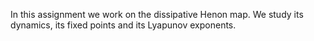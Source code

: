 In this assignment we work on the dissipative Henon map. We study its dynamics, its fixed points and its Lyapunov exponents.
